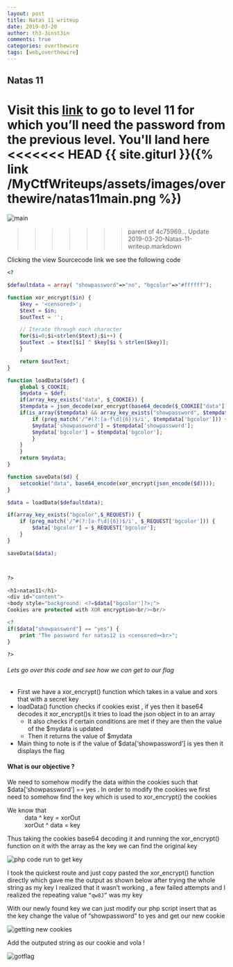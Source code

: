 ```yaml
---
layout: post
title: Natas 11 writeup
date: 2019-03-20
author: th3-3inst3in
comments: true
categories: overthewire
tags: [web,overthewire]
---
```


## Natas 11

Visit this [link](http://natas11.natas.labs.overthewire.org/) to go to level 11 for which you’ll need the password from the previous level.
You'll land here
<<<<<<< HEAD
{{ site.giturl }}({% link /MyCtfWriteups/assets/images/overthewire/natas11main.png %})
=======
![main]({{site.giturl}}/MyCtfWriteups/assets/images/overthewire/natas11main.png)
>>>>>>> parent of 4c75969... Update 2019-03-20-Natas-11-writeup.markdown

Clicking the view Sourcecode link we see the following code

```php
<?

$defaultdata = array( "showpassword"=>"no", "bgcolor"=>"#ffffff");

function xor_encrypt($in) {
    $key = '<censored>';
    $text = $in;
    $outText = '';

    // Iterate through each character
    for($i=0;$i<strlen($text);$i++) {
    $outText .= $text[$i] ^ $key[$i % strlen($key)];
    }

    return $outText;
}

function loadData($def) {
    global $_COOKIE;
    $mydata = $def;
    if(array_key_exists("data", $_COOKIE)) {
    $tempdata = json_decode(xor_encrypt(base64_decode($_COOKIE["data"])), true);
    if(is_array($tempdata) && array_key_exists("showpassword", $tempdata) && array_key_exists("bgcolor", $tempdata)) {
        if (preg_match('/^#(?:[a-f\d]{6})$/i', $tempdata['bgcolor'])) {
        $mydata['showpassword'] = $tempdata['showpassword'];
        $mydata['bgcolor'] = $tempdata['bgcolor'];
        }
    }
    }
    return $mydata;
}

function saveData($d) {
    setcookie("data", base64_encode(xor_encrypt(json_encode($d))));
}

$data = loadData($defaultdata);

if(array_key_exists("bgcolor",$_REQUEST)) {
    if (preg_match('/^#(?:[a-f\d]{6})$/i', $_REQUEST['bgcolor'])) {
        $data['bgcolor'] = $_REQUEST['bgcolor'];
    }
}

saveData($data);



?>

<h1>natas11</h1>
<div id="content">
<body style="background: <?=$data['bgcolor']?>;">
Cookies are protected with XOR encryption<br/><br/>

<?
if($data["showpassword"] == "yes") {
    print "The password for natas12 is <censored><br>";
}

?>
```

###### Lets go over this code and see how we can get to our flag

- First we have a xor_encrypt() function which takes in a value and xors that with a secret key
- loadData() function checks if cookies exist , if yes then it base64 decodes it xor_encrypt()s it tries to load the json object in to an array
	- It also checks if certain  conditions are met if they are then the value of the $mydata is updated
	- Then it returns the value of $mydata
- Main thing to note is if the value of $data[‘showpassword’] is yes then it displays the flag

#### What is our objective ?

We need to somehow modify the data within the cookies such that $data[‘showpassword’] == yes .
In order to modify the cookies we first need to somehow find the key which is used to xor_encrypt() the cookies

<dl>
<dt>We know that</dt>
<dd>data ^ key = xorOut</dd>
<dd>xorOut ^ data = key</dd>
</dl>

Thus taking the cookies base64 decoding it and running the xor_encrypt() function on it with the array as the key we can find the original key

![php code run to get key](https://i.imgur.com/KP5GZoN.png)

I took the quickest route and just copy pasted the xor_encrypt() function directly which gave me the output as shown below after trying the whole string as my key I realized that it wasn’t working , a few failed attempts and I realized the repeating value `“qw8J”` was my key

With our newly found key we can just modify our php script insert that as the key change the value of “showpassword” to yes and get our new cookie

![getting new cookies](https://i.imgur.com/1lCD9XI.png)

Add the outputed string as our cookie and vola !

![gotflag](https://i.imgur.com/6zeobp0.png)
